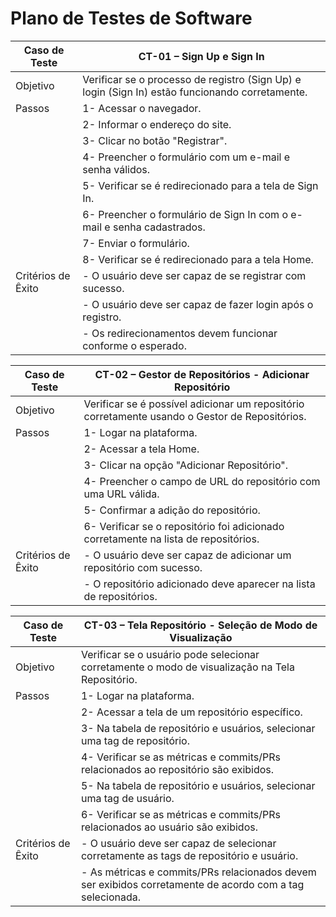 # Plano de Testes de Software

| Caso de Teste  |                    CT-01 – Sign Up e Sign In               |
|---|---|
|Objetivo| Verificar se o processo de registro (Sign Up) e login (Sign In) estão funcionando corretamente.|
|Passos|1-                     Acessar o navegador.    |
||2-                           Informar o endereço do site.  | 
||3-                           Clicar no botão "Registrar".  |
||4-                           Preencher o formulário com um e-mail e senha válidos.  |
||5-                           Verificar se é redirecionado para a tela de Sign In.|
||6-                           Preencher o formulário de Sign In com o e-mail e senha cadastrados.|
||7-                           Enviar o formulário.|
||8-                           Verificar se é redirecionado para a tela Home.|
|Critérios de Êxito| -         O usuário deve ser capaz de se registrar com sucesso.|
|| -                           O usuário deve ser capaz de fazer login após o registro.|
|| -                           Os redirecionamentos devem funcionar conforme o esperado.|

| Caso de Teste  |     CT-02 – Gestor de Repositórios - Adicionar Repositório  |
|---|---|
|Objetivo| Verificar se é possível adicionar um repositório corretamente usando o Gestor de Repositórios.|
|Passos|1- Logar na plataforma.|
||2- Acessar a tela Home.|
||3- Clicar na opção "Adicionar Repositório".|
||4- Preencher o campo de URL do repositório com uma URL válida.|
||5- Confirmar a adição do repositório.|
||6- Verificar se o repositório foi adicionado corretamente na lista de repositórios.|
|Critérios de Êxito| - O usuário deve ser capaz de adicionar um repositório com sucesso.|
|| - O repositório adicionado deve aparecer na lista de repositórios.|

| Caso de Teste  |  CT-03 – Tela Repositório - Seleção de Modo de Visualização |
|---|---|
|Objetivo| Verificar se o usuário pode selecionar corretamente o modo de visualização na Tela Repositório.|
|Passos|1- Logar na plataforma.|
||2- Acessar a tela de um repositório específico.|
||3- Na tabela de repositório e usuários, selecionar uma tag de repositório.|
||4- Verificar se as métricas e commits/PRs relacionados ao repositório são exibidos.|
||5- Na tabela de repositório e usuários, selecionar uma tag de usuário.|
||6- Verificar se as métricas e commits/PRs relacionados ao usuário são exibidos.|
|Critérios de Êxito| - O usuário deve ser capaz de selecionar corretamente as tags de repositório e usuário.|
|| - As métricas e commits/PRs relacionados devem ser exibidos corretamente de acordo com a tag selecionada.|

